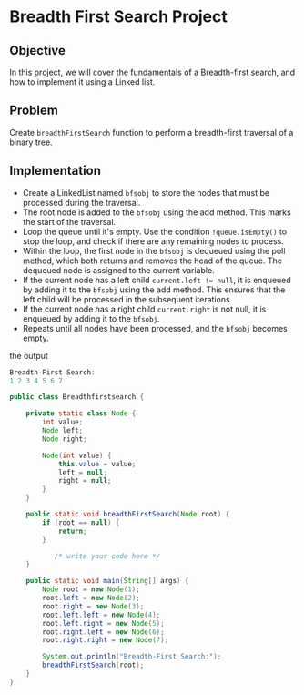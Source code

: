 # Breadth First Search Project



## Objective

In this project, we will cover the fundamentals of a Breadth-first search, and how to implement it using a Linked list.


## Problem


Create `breadthFirstSearch` function to perform a breadth-first traversal of a binary tree.

## Implementation

* Create a LinkedList named `bfsobj` to store the nodes that must be processed during the traversal.
* The root node is added to the `bfsobj` using the add method. This marks the start of the traversal.
* Loop the queue until it's empty. Use the condition `!queue.isEmpty()` to stop the loop, and check if there are any remaining nodes to process.
* Within the loop, the first node in the `bfsobj` is dequeued using the poll method, which both returns and removes the head of the queue. The dequeued node is assigned to the current variable.
* If the current node has a left child `current.left != null`, it is enqueued by adding it to the `bfsobj` using the add method. This ensures that the left child will be processed in the subsequent iterations.
* If the current node has a right child `current.right` is not null, it is enqueued by adding it to the `bfsobj`.
* Repeats until all nodes have been processed, and the `bfsobj` becomes empty.

the output 
```java
Breadth-First Search:
1 2 3 4 5 6 7
```


  
```java
public class Breadthfirstsearch {

    private static class Node {
        int value;
        Node left;
        Node right;

        Node(int value) {
            this.value = value;
            left = null;
            right = null;
        }
    }

    public static void breadthFirstSearch(Node root) {
        if (root == null) {
            return;
        }

           /* write your code here */
    }

    public static void main(String[] args) {
        Node root = new Node(1);
        root.left = new Node(2);
        root.right = new Node(3);
        root.left.left = new Node(4);
        root.left.right = new Node(5);
        root.right.left = new Node(6);
        root.right.right = new Node(7);

        System.out.println("Breadth-First Search:");
        breadthFirstSearch(root);
    }
}

```
